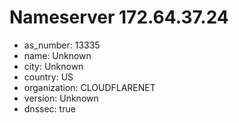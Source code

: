 # Nameserver 172.64.37.24

* as_number: 13335
* name: Unknown
* city: Unknown
* country: US
* organization: CLOUDFLARENET
* version: Unknown
* dnssec: true

